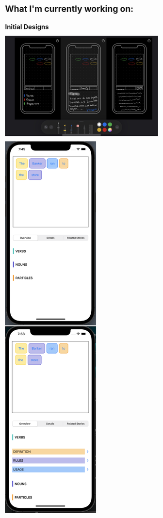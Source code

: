 # What I'm currently working on: 


## Initial Designs

![Mockup](Images/sketch.jpeg)

<div>

<img src="Images/latestImage.png" width="300">


<img src="Images/number2.png" width="300">
</div>

